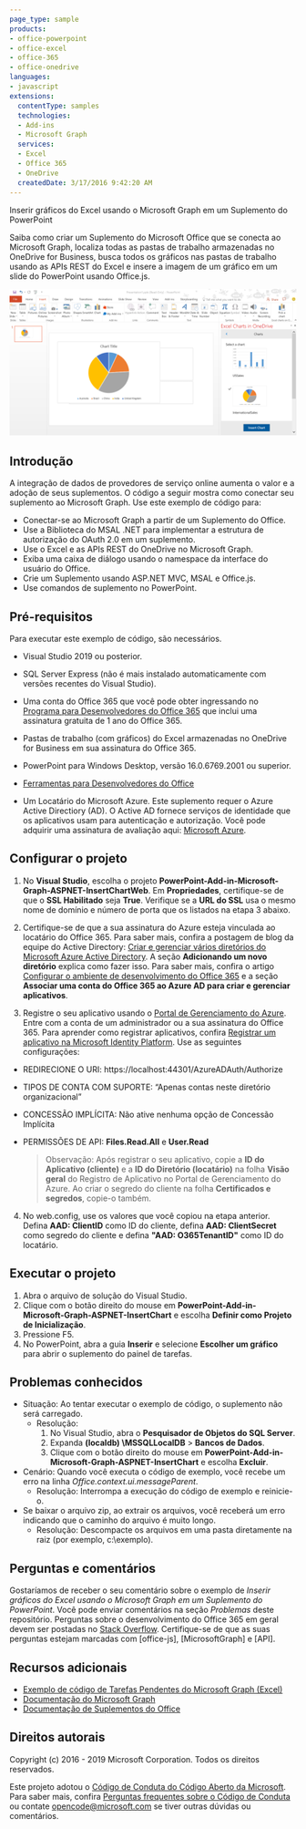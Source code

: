 ```yaml
---
page_type: sample
products:
- office-powerpoint
- office-excel
- office-365
- office-onedrive
languages:
- javascript
extensions:
  contentType: samples
  technologies:
  - Add-ins
  - Microsoft Graph
  services:
  - Excel
  - Office 365
  - OneDrive
  createdDate: 3/17/2016 9:42:20 AM
---
```

 Inserir gráficos do Excel usando o Microsoft Graph em um Suplemento do PowerPoint 

Saiba como criar um Suplemento do Microsoft Office que se conecta ao Microsoft Graph, localiza todas as pastas de trabalho armazenadas no OneDrive for Business, busca todos os gráficos nas pastas de trabalho usando as APIs REST do Excel e insere a imagem de um gráfico em um slide do PowerPoint usando Office.js.

![Inserir gráficos do Excel usando o Microsoft Graph em um Suplemento do PowerPoint](images/InsertChart.png)

## Introdução

A integração de dados de provedores de serviço online aumenta o valor e a adoção de seus suplementos. O código a seguir mostra como conectar seu suplemento ao Microsoft Graph. Use este exemplo de código para:

* Conectar-se ao Microsoft Graph a partir de um Suplemento do Office.
* Use a Biblioteca do MSAL .NET para implementar a estrutura de autorização do OAuth 2.0 em um suplemento.
* Use o Excel e as APIs REST do OneDrive no Microsoft Graph.
* Exiba uma caixa de diálogo usando o namespace da interface do usuário do Office.
* Crie um Suplemento usando ASP.NET MVC, MSAL e Office.js. 
* Use comandos de suplemento no PowerPoint.


## Pré-requisitos

Para executar este exemplo de código, são necessários.

* Visual Studio 2019 ou posterior.

* SQL Server Express (não é mais instalado automaticamente com versões recentes do Visual Studio).

* Uma conta do Office 365 que você pode obter ingressando no [Programa para Desenvolvedores do Office 365](https://aka.ms/devprogramsignup) que inclui uma assinatura gratuita de 1 ano do Office 365.

* Pastas de trabalho (com gráficos) do Excel armazenadas no OneDrive for Business em sua assinatura do Office 365.

* PowerPoint para Windows Desktop, versão 16.0.6769.2001 ou superior.
* [Ferramentas para Desenvolvedores do Office](https://www.visualstudio.com/en-us/features/office-tools-vs.aspx)

* Um Locatário do Microsoft Azure. Este suplemento requer o Azure Active Directiory (AD). O Active AD fornece serviços de identidade que os aplicativos usam para autenticação e autorização. Você pode adquirir uma assinatura de avaliação aqui: [Microsoft Azure](https://account.windowsazure.com/SignUp).

## Configurar o projeto

1. No **Visual Studio**, escolha o projeto **PowerPoint-Add-in-Microsoft-Graph-ASPNET-InsertChartWeb**. Em **Propriedades**, certifique-se de que o **SSL Habilitado** seja **True**. Verifique se a **URL do SSL** usa o mesmo nome de domínio e número de porta que os listados na etapa 3 abaixo.
 
2. Certifique-se de que a sua assinatura do Azure esteja vinculada ao locatário do Office 365. Para saber mais, confira a postagem de blog da equipe do Active Directory: [Criar e gerenciar vários diretórios do Microsoft Azure Active Directory](http://blogs.technet.com/b/ad/archive/2013/11/08/creating-and-managing-multiple-windows-azure-active-directories.aspx). A seção **Adicionando um novo diretório** explica como fazer isso. Para saber mais, confira o artigo [Configurar o ambiente de desenvolvimento do Office 365](https://msdn.microsoft.com/office/office365/howto/setup-development-environment#bk_CreateAzureSubscription) e a seção **Associar uma conta do Office 365 ao Azure AD para criar e gerenciar aplicativos**.

3. Registre o seu aplicativo usando o [Portal de Gerenciamento do Azure](https://manage.windowsazure.com). Entre com a conta de um administrador ou a sua assinatura do Office 365. Para aprender como registrar aplicativos, confira [Registrar um aplicativo na Microsoft Identity Platform](https://msdn.microsoft.com/office/office365/HowTo/add-common-consent-manually). Use as seguintes configurações:

 - REDIRECIONE O URI: https://localhost:44301/AzureADAuth/Authorize	
 - TIPOS DE CONTA COM SUPORTE: “Apenas contas neste diretório organizacional”
 - CONCESSÃO IMPLÍCITA: Não ative nenhuma opção de Concessão Implícita
 - PERMISSÕES DE API: **Files.Read.All** e **User.Read**

	> Observação: Após registrar o seu aplicativo, copie a **ID do Aplicativo (cliente)** e a **ID do Diretório (locatário)** na folha **Visão geral** do Registro de Aplicativo no Portal de Gerenciamento do Azure. Ao criar o segredo do cliente na folha **Certificados e segredos**, copie-o também. 
	 
4.  No web.config, use os valores que você copiou na etapa anterior. Defina **AAD: ClientID** como ID do cliente, defina **AAD: ClientSecret** como segredo do cliente e defina **"AAD: O365TenantID"** como ID do locatário. 

## Executar o projeto
1. Abra o arquivo de solução do Visual Studio. 
2. Clique com o botão direito do mouse em **PowerPoint-Add-in-Microsoft-Graph-ASPNET-InsertChart** e escolha **Definir como Projeto de Inicialização**.
2. Pressione F5. 
3. No PowerPoint, abra a guia **Inserir** e selecione **Escolher um gráfico** para abrir o suplemento do painel de tarefas.

## Problemas conhecidos

* Situação: Ao tentar executar o exemplo de código, o suplemento não será carregado.
	* Resolução: 
		1. No Visual Studio, abra o **Pesquisador de Objetos do SQL Server**.
		2. Expanda **(localdb) \\MSSQLLocalDB** > **Bancos de Dados**.
		3. Clique com o botão direito do mouse em **PowerPoint-Add-in-Microsoft-Graph-ASPNET-InsertChart** e escolha **Excluir**. 
* Cenário: Quando você executa o código de exemplo, você recebe um erro na linha *Office.context.ui.messageParent*.	
	* Resolução: Interrompa a execução do código de exemplo e reinicie-o. 
* Se baixar o arquivo zip, ao extrair os arquivos, você receberá um erro indicando que o caminho do arquivo é muito longo.
	* Resolução: Descompacte os arquivos em uma pasta diretamente na raiz (por exemplo, c:\\exemplo).

## Perguntas e comentários
Gostaríamos de receber o seu comentário sobre o exemplo de *Inserir gráficos do Excel usando o Microsoft Graph em um Suplemento do PowerPoint*. Você pode enviar comentários na seção *Problemas* deste repositório. Perguntas sobre o desenvolvimento do Office 365 em geral devem ser postadas no [Stack Overflow](http://stackoverflow.com/questions/tagged/Office365+API). Certifique-se de que as suas perguntas estejam marcadas com \[office-js], \[MicrosoftGraph] e \[API].

## Recursos adicionais

* [Exemplo de código de Tarefas Pendentes do Microsoft Graph (Excel)](https://github.com/microsoftgraph/aspnet-todo-rest-sample)
* [Documentação do Microsoft Graph](https://docs.microsoft.com/en-us/graph/)
* [Documentação de Suplementos do Office](https://docs.microsoft.com/en-us/office/dev/add-ins/overview/office-add-ins)

## Direitos autorais
Copyright (c) 2016 - 2019 Microsoft Corporation. Todos os direitos reservados.



Este projeto adotou o [Código de Conduta do Código Aberto da Microsoft](https://opensource.microsoft.com/codeofconduct/). Para saber mais, confira [Perguntas frequentes sobre o Código de Conduta](https://opensource.microsoft.com/codeofconduct/faq/) ou contate [opencode@microsoft.com](mailto:opencode@microsoft.com) se tiver outras dúvidas ou comentários.
